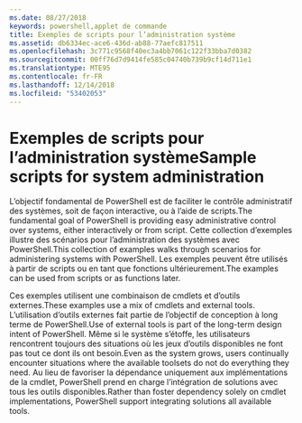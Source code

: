 ```yaml
---
ms.date: 08/27/2018
keywords: powershell,applet de commande
title: Exemples de scripts pour l’administration système
ms.assetid: db6334ec-ace6-436d-ab88-77aefc817511
ms.openlocfilehash: 3c771c9568f40ec3a4bb7061c122f33bba7d0382
ms.sourcegitcommit: 00ff76d7d9414fe585c04740b739b9cf14d711e1
ms.translationtype: MTE95
ms.contentlocale: fr-FR
ms.lasthandoff: 12/14/2018
ms.locfileid: "53402053"
---
```

# <a name="sample-scripts-for-system-administration"></a><span data-ttu-id="d6a56-103">Exemples de scripts pour l’administration système</span><span class="sxs-lookup"><span data-stu-id="d6a56-103">Sample scripts for system administration</span></span>

<span data-ttu-id="d6a56-104">L’objectif fondamental de PowerShell est de faciliter le contrôle administratif des systèmes, soit de façon interactive, ou à l’aide de scripts.</span><span class="sxs-lookup"><span data-stu-id="d6a56-104">The fundamental goal of PowerShell is providing easy administrative control over systems, either interactively or from script.</span></span> <span data-ttu-id="d6a56-105">Cette collection d’exemples illustre des scénarios pour l’administration des systèmes avec PowerShell.</span><span class="sxs-lookup"><span data-stu-id="d6a56-105">This collection of examples walks through scenarios for administering systems with PowerShell.</span></span> <span data-ttu-id="d6a56-106">Les exemples peuvent être utilisés à partir de scripts ou en tant que fonctions ultérieurement.</span><span class="sxs-lookup"><span data-stu-id="d6a56-106">The examples can be used from scripts or as functions later.</span></span>

<span data-ttu-id="d6a56-107">Ces exemples utilisent une combinaison de cmdlets et d’outils externes.</span><span class="sxs-lookup"><span data-stu-id="d6a56-107">These examples use a mix of cmdlets and external tools.</span></span> <span data-ttu-id="d6a56-108">L’utilisation d’outils externes fait partie de l’objectif de conception à long terme de PowerShell.</span><span class="sxs-lookup"><span data-stu-id="d6a56-108">Use of external tools is part of the long-term design intent of PowerShell.</span></span> <span data-ttu-id="d6a56-109">Même si le système s’étoffe, les utilisateurs rencontrent toujours des situations où les jeux d’outils disponibles ne font pas tout ce dont ils ont besoin.</span><span class="sxs-lookup"><span data-stu-id="d6a56-109">Even as the system grows, users continually encounter situations where the available toolsets do not do everything they need.</span></span> <span data-ttu-id="d6a56-110">Au lieu de favoriser la dépendance uniquement aux implémentations de la cmdlet, PowerShell prend en charge l’intégration de solutions avec tous les outils disponibles.</span><span class="sxs-lookup"><span data-stu-id="d6a56-110">Rather than foster dependency solely on cmdlet implementations, PowerShell support integrating solutions all available tools.</span></span>